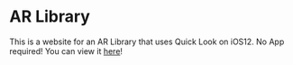 # AR Library
This is a website for an AR Library that uses Quick Look on iOS12.  No App required! You can view it [here](website.html)!
